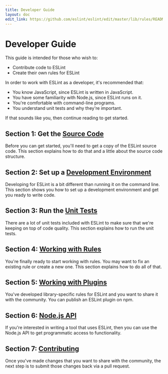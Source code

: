 ```yaml
---
title: Developer Guide
layout: doc
edit_link: https://github.com/eslint/eslint/edit/master/lib/rules/README.js
---
```

<!-- Note: No pull requests accepted for this file. See README.md in the root directory for details. -->

# Developer Guide

This guide is intended for those who wish to:

* Contribute code to ESLint
* Create their own rules for ESLint

In order to work with ESLint as a developer, it's recommended that:

* You know JavaScript, since ESLint is written in JavaScript.
* You have some familiarity with Node.js, since ESLint runs on it.
* You're comfortable with command-line programs.
* You understand unit tests and why they're important.

If that sounds like you, then continue reading to get started.

## Section 1: Get the [Source Code](source-code)

Before you can get started, you'll need to get a copy of the ESLint source code. This section explains how to do that and a little about the source code structure.

## Section 2: Set up a [Development Environment](development-environment)

Developing for ESLint is a bit different than running it on the command line. This section shows you how to set up a development environment and get you ready to write code.

## Section 3: Run the [Unit Tests](unit-tests)

There are a lot of unit tests included with ESLint to make sure that we're keeping on top of code quality. This section explains how to run the unit tests.

## Section 4: [Working with Rules](working-with-rules)

You're finally ready to start working with rules. You may want to fix an existing rule or create a new one. This section explains how to do all of that.

## Section 5: [Working with Plugins](working-with-plugins)

You've developed library-specific rules for ESLint and you want to share it with the community. You can publish an ESLint plugin on npm.

## Section 6: [Node.js API](nodejs-api)

If you're interested in writing a tool that uses ESLint, then you can use the Node.js API to get programmatic access to functionality.

## Section 7: [Contributing](contributing/)

Once you've made changes that you want to share with the community, the next step is to submit those changes back via a pull request.
